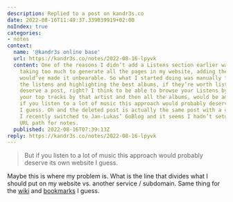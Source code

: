 ```yaml
---
description: Replied to a post on kandr3s.co
date: 2022-08-16T11:49:37.339039919+02:00
noIndex: true
categories:
- notes
context:
  name: '@kandr3s online base'
  url: https://kandr3s.co/notes/2022-08-16-lpyvk
  content: One of the reasons I didn’t add a Listens section earlier was Jekyll was
    taking too much to generate all the pages in my website, adding the scrobbles
    would’ve made it unbearable. So what I started doing was manually filtering through
    the listens and highlighting the best albums, if they’re worth listening to, they
    deserve a post, right? I think to be able to browse your Listens by artist, see
    your top tracks by that artist and then all the albums, would be amazing. But
    if you listen to a lot of music this approach would probably deserve its own website
    I guess. Oh and the deleted post is actually the same post with a correct URL.
    I recently switched to Jan-Lukas’ GoBlog and it seems I hadn’t setup the correct
    URL path for notes.
  published: 2022-08-16T07:39:13Z
reply: https://kandr3s.co/notes/2022-08-16-lpyvk
---
```


> But if you listen to a lot of music this approach would probably deserve its own website I guess.

Maybe this is where my problem is. What is the line that divides what I should put on my website vs. another service / subdomain. Same thing for the [wiki](/2022/08/15/knqyayzprq) and [bookmarks](/2022/08/15/llpalrunje) I guess.
